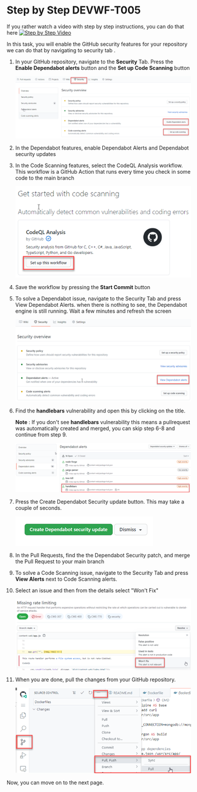 # Step by Step DEVWF-T005

If you rather watch a video with step by step instructions, you can do that here
[![Step by Step Video](https://img.youtube.com/vi/rjdF-JjZm6Q/0.jpg)](https://www.youtube.com/watch?v=rjdF-JjZm6Q)

In this task, you will enable the GitHub security features for your repository we can do that by navigating to security tab .

1. In your GitHub repository, navigate to the **Security** Tab. Press the **Enable Dependabot alerts** button and the **Set up Code Scanning** button

    ![Enable Dependabot and Code Scanning Alerts](https://raw.githubusercontent.com/CloudLabsAI-Azure/AIW-DevOps/main/Assets/securityfeatures.png)

2. In the Dependabot features, enable Dependabot Alerts and Dependabot security updates

3. In the Code Scanning features, select the CodeQL Analysis workflow. This workflow is a GitHub Action that runs every time you check in some code to the main branch

    ![Setup this Workflow in CodeQL](https://raw.githubusercontent.com/CloudLabsAI-Azure/AIW-DevOps/main/Assets/CodeQLAction.png)

4. Save the workflow by pressing the **Start Commit** button

5. To solve a Dependabot issue, navigate to the Security Tab and press View Dependabot Alerts. when there is nothing to see, the Dependabot engine is still running. Wait a few minutes and refresh the screen

    ![](https://raw.githubusercontent.com/CloudLabsAI-Azure/AIW-DevOps/main/Assets/2020-10-05-12-51-55.png)

6. Find the **handlebars** vulnerability and open this by clicking on the title.
   
   **Note** : If you don't see **handlebars** vulnerability this means a pullrequest was automatically created and merged, you can skip step 6-8 and continue from step 9.
   
   ![](https://raw.githubusercontent.com/CloudLabsAI-Azure/AIW-DevOps/main/Assets/handlebars.png)

7. Press the Create Dependabot Security update button. This may take a couple of seconds.

    ![](https://raw.githubusercontent.com/CloudLabsAI-Azure/AIW-DevOps/main/Assets/2020-10-05-13-03-26.png)

8. In the Pull Requests, find the the Dependabot Security patch, and merge the Pull Request to your main branch

9. To solve a Code Scanning issue, navigate to the Security Tab and press **View Alerts** next to Code Scanning alerts.

10. Select an issue and then from the details select "Won't Fix"

    ![](https://raw.githubusercontent.com/CloudLabsAI-Azure/AIW-DevOps/main/Assets/2020-10-05-13-10-25.png)

11. When you are done, pull the changes from your GitHub repository.

    ![](https://raw.githubusercontent.com/CloudLabsAI-Azure/AIW-DevOps/main/Assets/2020-10-05-12-10-11.png)
    
    
 Now, you can move on to the next page.
